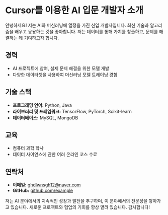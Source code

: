 # Cursor를 이용한 AI 입문 개발자 소개

안녕하세요! 저는 AI와 머신러닝에 열정을 가진 신입 개발자입니다. 최신 기술과 알고리즘을 배우고 응용하는 것을 좋아합니다. 저는 데이터를 통해 가치를 창출하고, 문제를 해결하는 데 기여하고자 합니다.

## 경력
- AI 프로젝트에 참여, 실제 문제 해결을 위한 모델 개발
- 다양한 데이터셋을 사용하여 머신러닝 모델 트레이닝 경험

## 기술 스택
- **프로그래밍 언어:** Python, Java
- **라이브러리 및 프레임워크:** TensorFlow, PyTorch, Scikit-learn
- **데이터베이스:** MySQL, MongoDB

## 교육
- 컴퓨터 과학 학사
- 데이터 사이언스에 관한 여러 온라인 코스 수료

## 연락처
- **이메일:** ghdlwnsgh12@naver.com
- **GitHub:** [github.com/example](https://github.com/example)

저는 AI 분야에서의 지속적인 성장과 발전을 추구하며, 이 분야에서의 전문성을 쌓아가고 있습니다. 새로운 프로젝트와 협업의 기회를 항상 열려 있습니다. 감사합니다!
